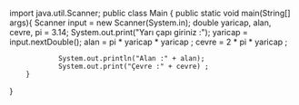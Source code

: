import java.util.Scanner;
public class Main {
        public static void main(String[] args){
                Scanner input = new Scanner(System.in);
                double yaricap, alan, cevre, pi = 3.14;
                System.out.print("Yarı çapı giriniz :");
                yaricap = input.nextDouble();
                alan = pi * yaricap * yaricap ;
                cevre = 2 * pi * yaricap ;

                System.out.println("Alan :" + alan);
                System.out.print("Çevre :" + cevre) ;
        }
}
